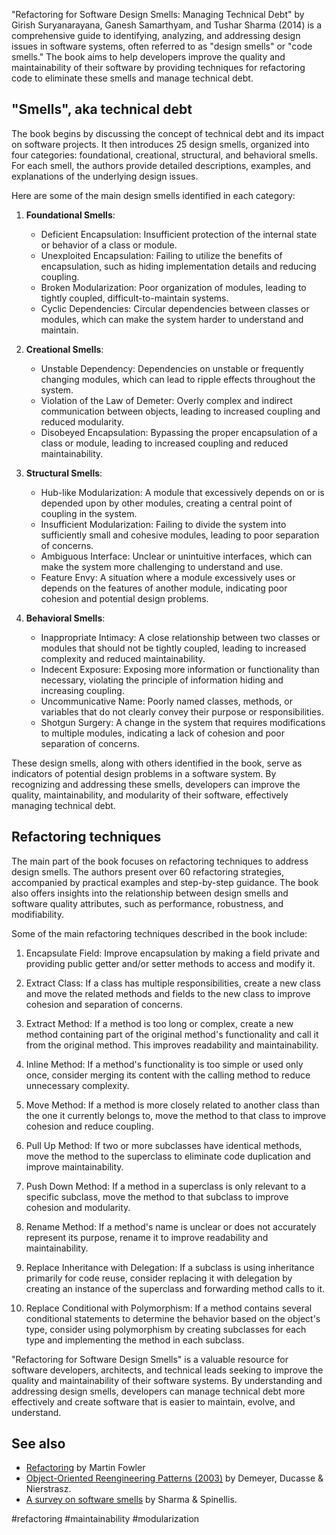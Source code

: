 "Refactoring for Software Design Smells: Managing Technical Debt" by Girish Suryanarayana, Ganesh Samarthyam, and Tushar Sharma (2014) is a comprehensive guide to identifying, analyzing, and addressing design issues in software systems, often referred to as "design smells" or "code smells." The book aims to help developers improve the quality and maintainability of their software by providing techniques for refactoring code to eliminate these smells and manage technical debt.

## "Smells", aka technical debt

The book begins by discussing the concept of technical debt and its impact on software projects. It then introduces 25 design smells, organized into four categories: foundational, creational, structural, and behavioral smells. For each smell, the authors provide detailed descriptions, examples, and explanations of the underlying design issues.

Here are some of the main design smells identified in each category:

1.  **Foundational Smells**:

    -   Deficient Encapsulation: Insufficient protection of the internal state or behavior of a class or module.
    -   Unexploited Encapsulation: Failing to utilize the benefits of encapsulation, such as hiding implementation details and reducing coupling.
    -   Broken Modularization: Poor organization of modules, leading to tightly coupled, difficult-to-maintain systems.
    -   Cyclic Dependencies: Circular dependencies between classes or modules, which can make the system harder to understand and maintain.

2.  **Creational Smells**:

    -   Unstable Dependency: Dependencies on unstable or frequently changing modules, which can lead to ripple effects throughout the system.
    -   Violation of the Law of Demeter: Overly complex and indirect communication between objects, leading to increased coupling and reduced modularity.
    -   Disobeyed Encapsulation: Bypassing the proper encapsulation of a class or module, leading to increased coupling and reduced maintainability.

3.  **Structural Smells**:

    -   Hub-like Modularization: A module that excessively depends on or is depended upon by other modules, creating a central point of coupling in the system.
    -   Insufficient Modularization: Failing to divide the system into sufficiently small and cohesive modules, leading to poor separation of concerns.
    -   Ambiguous Interface: Unclear or unintuitive interfaces, which can make the system more challenging to understand and use.
    -   Feature Envy: A situation where a module excessively uses or depends on the features of another module, indicating poor cohesion and potential design problems.

4.  **Behavioral Smells**:

    -   Inappropriate Intimacy: A close relationship between two classes or modules that should not be tightly coupled, leading to increased complexity and reduced maintainability.
    -   Indecent Exposure: Exposing more information or functionality than necessary, violating the principle of information hiding and increasing coupling.
    -   Uncommunicative Name: Poorly named classes, methods, or variables that do not clearly convey their purpose or responsibilities.
    -   Shotgun Surgery: A change in the system that requires modifications to multiple modules, indicating a lack of cohesion and poor separation of concerns.

These design smells, along with others identified in the book, serve as indicators of potential design problems in a software system. By recognizing and addressing these smells, developers can improve the quality, maintainability, and modularity of their software, effectively managing technical debt.

## Refactoring techniques

The main part of the book focuses on refactoring techniques to address design smells. The authors present over 60 refactoring strategies, accompanied by practical examples and step-by-step guidance. The book also offers insights into the relationship between design smells and software quality attributes, such as performance, robustness, and modifiability.

Some of the main refactoring techniques described in the book include:

1.  Encapsulate Field: Improve encapsulation by making a field private and providing public getter and/or setter methods to access and modify it.

2.  Extract Class: If a class has multiple responsibilities, create a new class and move the related methods and fields to the new class to improve cohesion and separation of concerns.

3.  Extract Method: If a method is too long or complex, create a new method containing part of the original method's functionality and call it from the original method. This improves readability and maintainability.

4.  Inline Method: If a method's functionality is too simple or used only once, consider merging its content with the calling method to reduce unnecessary complexity.

5.  Move Method: If a method is more closely related to another class than the one it currently belongs to, move the method to that class to improve cohesion and reduce coupling.

6.  Pull Up Method: If two or more subclasses have identical methods, move the method to the superclass to eliminate code duplication and improve maintainability.

7.  Push Down Method: If a method in a superclass is only relevant to a specific subclass, move the method to that subclass to improve cohesion and modularity.

8.  Rename Method: If a method's name is unclear or does not accurately represent its purpose, rename it to improve readability and maintainability.

9.  Replace Inheritance with Delegation: If a subclass is using inheritance primarily for code reuse, consider replacing it with delegation by creating an instance of the superclass and forwarding method calls to it.

10.  Replace Conditional with Polymorphism: If a method contains several conditional statements to determine the behavior based on the object's type, consider using polymorphism by creating subclasses for each type and implementing the method in each subclass.

"Refactoring for Software Design Smells" is a valuable resource for software developers, architects, and technical leads seeking to improve the quality and maintainability of their software systems. By understanding and addressing design smells, developers can manage technical debt more effectively and create software that is easier to maintain, evolve, and understand.

## See also

- [Refactoring](https://martinfowler.com/books/refactoring.html) by Martin Fowler
- [Object-Oriented Reengineering Patterns (2003)](https://scg.unibe.ch/assets/download/oorp/) by Demeyer, Ducasse & Nierstrasz.
- [A survey on software smells](https://zenodo.org/record/1997449) by  Sharma & Spinellis.

<!-- Keywords -->
#refactoring #maintainability #modularization
<!-- /Keywords -->
